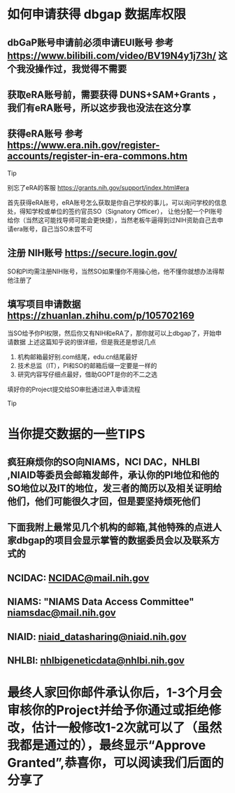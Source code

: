# 如何申请获得 dbgap 数据库权限 

## dbGaP账号申请前必须申请EUI账号   参考 https://www.bilibili.com/video/BV19N4y1j73h/ 这个我没操作过，我觉得不需要

## 获取eRA账号前，需要获得 DUNS+SAM+Grants ，我们有eRA账号，所以这步我也没法在这分享

##  获得eRA账号 参考 https://www.era.nih.gov/register-accounts/register-in-era-commons.htm
> [!TIP]
> 别忘了eRA的客服 https://grants.nih.gov/support/index.html#era

首先获得eRA账号，eRA账号怎么获取是你自己学校的事儿，可以询问学校的信息处，得知学校或单位的签约官员SO（Signatory Officer），
让他分配一个PI账号给你（当然这可能找导师可能会更快捷），当然老板牛逼得到过NIH资助自己去申请era账号，自己当SO未尝不可


## 注册 NIH账号  https://secure.login.gov/
SO和PI均需注册NIH账号，当然SO如果懂你不用操心他，他不懂你就想办法得帮他注册了


## 填写项目申请数据 https://zhuanlan.zhihu.com/p/105702169
当SO给予你PI权限，然后你又有NIH和eRA了，那你就可以上dbgap了，开始申请数据
上述这篇知乎说的很详细，但是我还是想说几点

1. 机构邮箱最好别.com结尾，edu.cn结尾最好
2. 技术总监（IT），PI和SO的邮箱后缀一定要是一样的
3. 研究内容写仔细点最好，借助GOPT是你的不二之选

填好你的Project提交给SO审批通过进入申请流程


> [!TIP]
># 当你提交数据的一些TIPS
## 疯狂麻烦你的SO向NIAMS，NCI DAC，NHLBI ,NIAID等委员会邮箱发邮件，承认你的PI地位和他的SO地位以及IT的地位，发三者的简历以及相关证明给他们，他们可能很久才回，但是要坚持烦死他们
## 下面我附上最常见几个机构的邮箱,其他特殊的点进人家dbgap的项目会显示掌管的数据委员会以及联系方式的
## NCIDAC:  NCIDAC@mail.nih.gov
## NIAMS: "NIAMS Data Access Committee" <niamsdac@mail.nih.gov>
## NIAID: niaid_datasharing@niaid.nih.gov
## NHLBI:  nhlbigeneticdata@nhlbi.nih.gov


# 最终人家回你邮件承认你后，1-3个月会审核你的Project并给予你通过或拒绝修改，估计一般修改1-2次就可以了（虽然我都是通过的），最终显示“Approve Granted”,恭喜你，可以阅读我们后面的分享了



